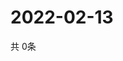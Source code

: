 # 2022-02-13
  共 0条

  <!-- BEGIN -->
  <!-- 最后更新时间Sun Feb 13 2022 05:02:56 GMT+0000 (Coordinated Universal Time) -->
  
  <!-- END -->
  
  